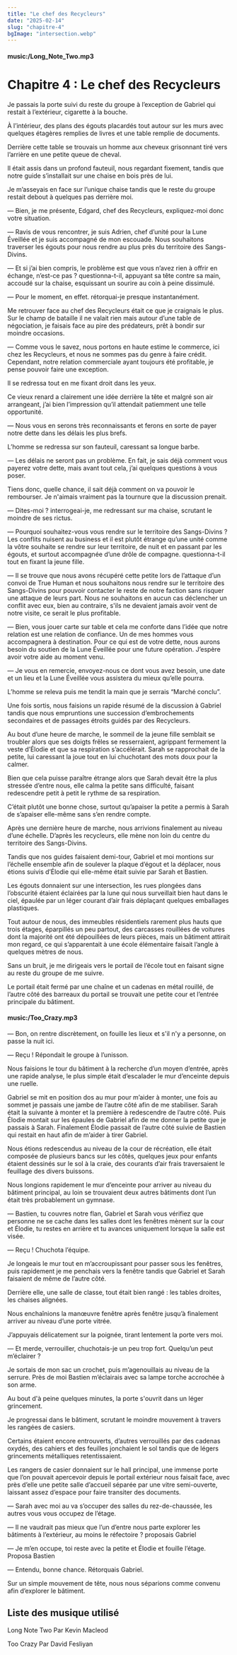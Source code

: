 ```yaml
---
title: "Le chef des Recycleurs"
date: "2025-02-14"
slug: "chapitre-4"
bgImage: "intersection.webp"
---
```


#### music:/Long_Note_Two.mp3

# Chapitre 4 : Le chef des Recycleurs

Je passais la porte suivi du reste du groupe à l’exception de Gabriel qui restait à l’extérieur, cigarette à la bouche.

À l’intérieur, des plans des égouts placardés tout autour sur les murs avec quelques étagères remplies de livres et une table remplie de documents.

Derrière cette table se trouvais un homme aux cheveux grisonnant tiré vers l’arrière en une petite queue de cheval.

Il était assis dans un profond fauteuil, nous regardant fixement, tandis que notre guide s’installait sur une chaise en bois près de lui.

Je m’asseyais en face sur l’unique chaise tandis que le reste du groupe restait debout à quelques pas derrière moi.

— Bien, je me présente, Edgard, chef des Recycleurs, expliquez-moi donc votre situation.

— Ravis de vous rencontrer, je suis Adrien, chef d’unité pour la Lune Éveillée et je suis accompagné de mon escouade. Nous souhaitons traverser les égouts pour nous rendre au plus près du territoire des Sangs-Divins.

— Et si j’ai bien compris, le problème est que vous n’avez rien à offrir en échange, n’est-ce pas ? questionna-t-il, appuyant sa tête contre sa main, accoudé sur la chaise, esquissant un sourire au coin à peine dissimulé.

— Pour le moment, en effet. rétorquai-je presque instantanément.

Me retrouver face au chef des Recycleurs était ce que je craignais le plus. Sur le champ de bataille il ne valait rien mais autour d’une table de négociation, je faisais face au pire des prédateurs, prêt à bondir sur moindre occasions.

— Comme vous le savez, nous portons en haute estime le commerce, ici chez les Recycleurs, et nous ne sommes pas du genre à faire crédit. Cependant, notre relation commerciale ayant toujours été profitable, je pense pouvoir faire une exception.

Il se redressa tout en me fixant droit dans les yeux.

Ce vieux renard a clairement une idée derrière la tête et malgré son air arrangeant, j’ai bien l’impression qu’il attendait patiemment une telle opportunité.

— Nous vous en serons très reconnaissants et ferons en sorte de payer notre dette dans les délais les plus brefs.

L’homme se redressa sur son fauteuil, caressant sa longue barbe.

— Les délais ne seront pas un problème. En fait, je sais déjà comment vous payerez votre dette, mais avant tout cela, j’ai quelques questions à vous poser.

Tiens donc, quelle chance, il sait déjà comment on va pouvoir le rembourser. Je n'aimais vraiment pas la tournure que la discussion prenait.

— Dites-moi ? interrogeai-je, me redressant sur ma chaise, scrutant le moindre de ses rictus.

— Pourquoi souhaitez-vous vous rendre sur le territoire des Sangs-Divins ? Les conflits nuisent au business et il est plutôt étrange qu’une unité comme la vôtre souhaite se rendre sur leur territoire, de nuit et en passant par les égouts, et surtout accompagnée d’une drôle de compagne. questionna-t-il tout en fixant la jeune fille.

— Il se trouve que nous avons récupéré cette petite lors de l’attaque d’un convoi de True Human et nous souhaitons nous rendre sur le territoire des Sangs-Divins pour pouvoir contacter le reste de notre faction sans risquer une attaque de leurs part. Nous ne souhaitons en aucun cas déclencher un conflit avec eux, bien au contraire, s'ils ne devaient jamais avoir vent de notre visite, ce serait le plus profitable.

— Bien, vous jouer carte sur table et cela me conforte dans l’idée que notre relation est une relation de confiance. Un de mes hommes vous accompagnera à destination. Pour ce qui est de votre dette, nous aurons besoin du soutien de la Lune Éveillée pour une future opération. J’espère avoir votre aide au moment venu.

— Je vous en remercie, envoyez-nous ce dont vous avez besoin, une date et un lieu et la Lune Éveillée vous assistera du mieux qu’elle pourra.

L’homme se releva puis me tendit la main que je serrais “Marché conclu”.

Une fois sortis, nous faisions un rapide résumé de la discussion à Gabriel tandis que nous empruntions une succession d’embrochements secondaires et de passages étroits guidés par des Recycleurs.

Au bout d’une heure de marche, le sommeil de la jeune fille semblait se troubler alors que ses doigts frêles se resserraient, agrippant fermement la veste d’Élodie et que sa respiration s’accélérait. Sarah se rapprochait de la petite, lui caressant la joue tout en lui chuchotant des mots doux pour la calmer.

Bien que cela puisse paraître étrange alors que Sarah devait être la plus stressée d’entre nous, elle calma la petite sans difficulté, faisant redescendre petit à petit le rythme de sa respiration.

C’était plutôt une bonne chose, surtout qu’apaiser la petite a permis à Sarah de s’apaiser elle-même sans s’en rendre compte.

Après une dernière heure de marche, nous arrivions finalement au niveau d’une échelle. D’après les recycleurs, elle mène non loin du centre du territoire des Sangs-Divins.

Tandis que nos guides faisaient demi-tour, Gabriel et moi montions sur l’échelle ensemble afin de soulever la plaque d’égout et la déplacer, nous étions suivis d’Élodie qui elle-même était suivie par Sarah et Bastien.

Les égouts donnaient sur une intersection, les rues plongées dans l’obscurité étaient éclairées par la lune qui nous surveillait bien haut dans le ciel, épaulée par un léger courant d’air frais déplaçant quelques emballages plastiques.

Tout autour de nous, des immeubles résidentiels rarement plus hauts que trois étages, éparpillés un peu partout, des carcasses rouillées de voitures dont la majorité ont été dépouillées de leurs pièces, mais un bâtiment attirait mon regard, ce qui s’apparentait à une école élémentaire faisait l’angle à quelques mètres de nous.

Sans un bruit, je me dirigeais vers le portail de l’école tout en faisant signe au reste du groupe de me suivre.

Le portail était fermé par une chaîne et un cadenas en métal rouillé, de l’autre côté des barreaux du portail se trouvait une petite cour et l’entrée principale du bâtiment.

#### music:/Too_Crazy.mp3

— Bon, on rentre discrètement, on fouille les lieux et s'il n'y a personne, on passe la nuit ici.

— Reçu ! Répondait le groupe à l’unisson.

Nous faisions le tour du bâtiment à la recherche d’un moyen d’entrée, après une rapide analyse, le plus simple était d’escalader le mur d’enceinte depuis une ruelle.

Gabriel se mit en position dos au mur pour m’aider à monter, une fois au sommet je passais une jambe de l’autre côté afin de me stabiliser. Sarah était la suivante à monter et la première à redescendre de l’autre côté. 
Puis Élodie montait sur les épaules de Gabriel afin de me donner la petite que je passais à Sarah.
Finalement Élodie passait de l’autre côté suivie de Bastien qui restait en haut afin de m’aider à tirer Gabriel.

Nous étions redescendus au niveau de la cour de récréation, elle était composée de plusieurs bancs sur les côtés, quelques jeux pour enfants étaient dessinés sur le sol à la craie, des courants d’air frais traversaient le feuillage des divers buissons.

Nous longions rapidement le mur d’enceinte pour arriver au niveau du bâtiment principal, au loin se trouvaient deux autres bâtiments dont l’un était très probablement un gymnase.

— Bastien, tu couvres notre flan, Gabriel et Sarah vous vérifiez que personne ne se cache dans les salles dont les fenêtres mènent sur la cour et Élodie, tu restes en arrière et tu avances uniquement lorsque la salle est visée.

— Reçu ! Chuchota l’équipe.

Je longeais le mur tout en m’accroupissant pour passer sous les fenêtres, puis rapidement je me penchais vers la fenêtre tandis que Gabriel et Sarah faisaient de même de l’autre côté.

Derrière elle, une salle de classe, tout était bien rangé : les tables droites, les chaises alignées.

Nous enchaînions la manœuvre fenêtre après fenêtre jusqu’à finalement arriver au niveau d’une porte vitrée.

J’appuyais délicatement sur la poignée, tirant lentement la porte vers moi.

— Et merde, verrouiller,  chuchotais-je un peu trop fort. Quelqu’un peut m’éclairer ?

Je sortais de mon sac un crochet, puis m’agenouillais au niveau de la serrure. Près de moi Bastien m’éclairais avec sa lampe torche accrochée à son arme.

Au bout d'à peine quelques minutes, la porte s'ouvrit dans un léger grincement. 

 Je progressai dans le bâtiment, scrutant le moindre mouvement à travers les rangées de casiers.

Certains étaient encore entrouverts, d’autres verrouillés par des cadenas oxydés, des cahiers et des feuilles jonchaient le sol tandis que de légers grincements métalliques retentissaient.

Les rangers de casier donnaient sur le hall principal, une immense porte que l’on pouvait apercevoir depuis le portail extérieur nous faisait face, avec près d’elle une petite salle d’accueil séparée par une vitre semi-ouverte, laissant assez d’espace pour faire transiter des documents.

— Sarah avec moi au va s’occuper des salles du rez-de-chaussée, les autres vous vous occupez de l’étage.

— Il ne vaudrait pas mieux que l’un d’entre nous parte explorer les bâtiments à l’extérieur, au moins le réfectoire ? proposais Gabriel

— Je m’en occupe, toi reste avec la petite et Élodie et fouille l’étage. Proposa Bastien

— Entendu, bonne chance. Rétorquais Gabriel.

Sur un simple mouvement de tête, nous nous séparions comme convenu afin d’explorer le bâtiment.

## Liste des musique utilisé

Long Note Two Par Kevin Macleod

Too Crazy Par David Fesliyan